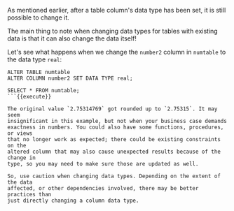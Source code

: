 As mentioned earlier, after a table column's data type has been set, it is 
still possible to change it.  

The main thing to note when changing data types for tables with existing data 
is that it can also change the data itself!

Let's see what happens when we change the `number2` column in `numtable` to the
 data type `real`:

```
ALTER TABLE numtable
ALTER COLUMN number2 SET DATA TYPE real;

SELECT * FROM numtable;
```{{execute}}

The original value `2.75314769` got rounded up to `2.75315`. It may seem 
insignificant in this example, but not when your business case demands 
exactness in numbers. You could also have some functions, procedures, or views 
that no longer work as expected; there could be existing constraints on the 
altered column that may also cause unexpected results because of the change in 
type, so you may need to make sure those are updated as well.

So, use caution when changing data types. Depending on the extent of the data 
affected, or other dependencies involved, there may be better practices than 
just directly changing a column data type.
